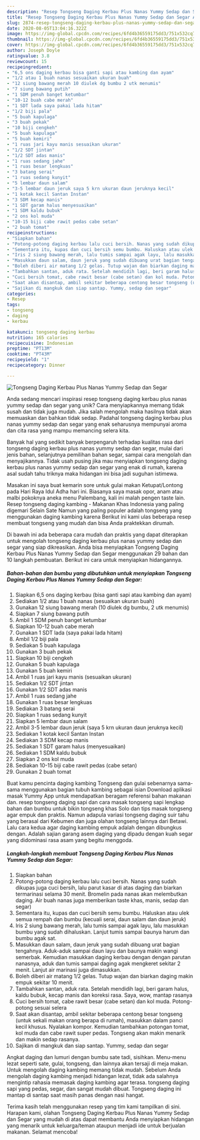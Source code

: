 ```yaml
---
description: "Resep Tongseng Daging Kerbau Plus Nanas Yummy Sedap dan Segar Anti Gagal"
title: "Resep Tongseng Daging Kerbau Plus Nanas Yummy Sedap dan Segar Anti Gagal"
slug: 2874-resep-tongseng-daging-kerbau-plus-nanas-yummy-sedap-dan-segar-anti-gagal
date: 2020-08-05T13:04:16.322Z
image: https://img-global.cpcdn.com/recipes/6fd4b36559175dd3/751x532cq70/tongseng-daging-kerbau-plus-nanas-yummy-sedap-dan-segar-foto-resep-utama.jpg
thumbnail: https://img-global.cpcdn.com/recipes/6fd4b36559175dd3/751x532cq70/tongseng-daging-kerbau-plus-nanas-yummy-sedap-dan-segar-foto-resep-utama.jpg
cover: https://img-global.cpcdn.com/recipes/6fd4b36559175dd3/751x532cq70/tongseng-daging-kerbau-plus-nanas-yummy-sedap-dan-segar-foto-resep-utama.jpg
author: Joseph Doyle
ratingvalue: 3.8
reviewcount: 15
recipeingredient:
- "6,5 ons daging kerbau bisa ganti sapi atau kambing dan ayam"
- "1/2 atau 1 buah nanas sesuaikan ukuran buah"
- "12 siung bawang merah 10 diulek dg bumbu 2 utk menumis"
- "7 siung bawang putih"
- "1 SDM penuh banget ketumbar"
- "10-12 buah cabe merah"
- "1 SDT lada saya pakai lada hitam"
- "1/2 biji pala"
- "5 buah kapulaga"
- "3 buah pekak"
- "10 biji cengkeh"
- "5 buah kapulaga"
- "5 buah kemiri"
- "1 ruas jari kayu manis sesuaikan ukuran"
- "1/2 SDT jintan"
- "1/2 SDT adas manis"
- "1 ruas sedang jahe"
- "1 ruas besar lengkuas"
- "3 batang serai"
- "1 ruas sedang kunyit"
- "5 lembar daun salam"
- "3-5 lembar daun jeruk saya 5 krn ukuran daun jeruknya kecil"
- "1 kotak kecil Santan Instan"
- "3 SDM kecap manis"
- "1 SDT garam halus menyesuaikan"
- "1 SDM kaldu bubuk"
- "2 ons kol muda"
- "10-15 biji cabe rawit pedas cabe setan"
- "2 buah tomat"
recipeinstructions:
- "Siapkan bahan"
- "Potong-potong daging kerbau lalu cuci bersih. Nanas yang sudah dikupas juga cuci bersih, lalu parut kasar di atas daging dan biarkan termarinasi selama 30 menit. Bromelin pada nanas akan melembutkan daging. Air buah nanas juga memberikan taste khas, manis, sedap dan segar)"
- "Sementara itu, kupas dan cuci bersih semu bumbu. Haluskan atau ulek semua rempah dan bumbu (kecuali serai, daun salam dan daun jeruk)"
- "Iris 2 siung bawang merah, lalu tumis sampai agak layu, lalu masukkan bumbu yang sudah dihaluskan. Lanjut tumis sampai baunya harum dan bumbu agak sat."
- "Masukkan daun salam, daun jeruk yang sudah dibuang urat bagian tengahnya. Aduk-aduk sampai daun layu dan baunya makin wangi semerbak. Kemudian masukkan daging kerbau dengan dengan parutan nanasnya, aduk dan tumis sampai daging agak mengkeret sekitar 2 menit. Lanjut air marinasi juga dimasukkan."
- "Boleh diberi air matang 1/2 gelas. Tutup wajan dan biarkan daging makin empuk sekitar 10 menit."
- "Tambahkan santan, aduk rata. Setelah mendidih lagi, beri garam halus, kaldu bubuk, kecap manis dan koreksi rasa. Saya, wow, mantap rasanya"
- "Cuci bersih tomat, cabe rawit besar (cabe setan) dan kol muda. Potong-potong sesuai selera"
- "Saat akan disantap, ambil sekitar beberapa centong besar tongseng (untuk sekali makan orang berapa di rumah), masukkan dalam panci kecil khusus. Nyalakan kompor. Kemudian tambahkan potongan tomat, kol muda dan cabe rawit super pedas. Tongseng akan makin menarik dan makin sedap rasanya."
- "Sajikan di mangkuk dan siap santap. Yummy, sedap dan segar"
categories:
- Resep
tags:
- tongseng
- daging
- kerbau

katakunci: tongseng daging kerbau 
nutrition: 165 calories
recipecuisine: Indonesian
preptime: "PT13M"
cooktime: "PT43M"
recipeyield: "1"
recipecategory: Dinner

---
```



![Tongseng Daging Kerbau Plus Nanas Yummy Sedap dan Segar](https://img-global.cpcdn.com/recipes/6fd4b36559175dd3/751x532cq70/tongseng-daging-kerbau-plus-nanas-yummy-sedap-dan-segar-foto-resep-utama.jpg)

Anda sedang mencari inspirasi resep tongseng daging kerbau plus nanas yummy sedap dan segar yang unik? Cara menyiapkannya memang tidak susah dan tidak juga mudah. Jika salah mengolah maka hasilnya tidak akan memuaskan dan bahkan tidak sedap. Padahal tongseng daging kerbau plus nanas yummy sedap dan segar yang enak seharusnya mempunyai aroma dan cita rasa yang mampu memancing selera kita.

Banyak hal yang sedikit banyak berpengaruh terhadap kualitas rasa dari tongseng daging kerbau plus nanas yummy sedap dan segar, mulai dari jenis bahan, selanjutnya pemilihan bahan segar, sampai cara mengolah dan menyajikannya. Tidak usah pusing jika mau menyiapkan tongseng daging kerbau plus nanas yummy sedap dan segar yang enak di rumah, karena asal sudah tahu triknya maka hidangan ini bisa jadi suguhan istimewa.

Masakan ini saya buat kemarin sore untuk gulai makan Ketupat/Lontong pada Hari Raya Idul Adha hari ini. Biasanya saya masak opor, anam atau malbi pokoknya aneka menu Palembang, kali ini malah pengen taste lain. Resep tongseng daging kambing - Makanan Khas Indonesia yang paling digemari Selain Sate Namun yang paling populer adalah tongseng yang menggunakan daging kambing karena Berikut ini kami ulas beberapa resep membuat tongseng yang mudah dan bisa Anda praktekkan dirumah.


Di bawah ini ada beberapa cara mudah dan praktis yang dapat diterapkan untuk mengolah tongseng daging kerbau plus nanas yummy sedap dan segar yang siap dikreasikan. Anda bisa menyiapkan Tongseng Daging Kerbau Plus Nanas Yummy Sedap dan Segar menggunakan 29 bahan dan 10 langkah pembuatan. Berikut ini cara untuk menyiapkan hidangannya.

<!--inarticleads1-->

##### Bahan-bahan dan bumbu yang dibutuhkan untuk menyiapkan Tongseng Daging Kerbau Plus Nanas Yummy Sedap dan Segar:

1. Siapkan 6,5 ons daging kerbau (bisa ganti sapi atau kambing dan ayam)
1. Sediakan 1/2 atau 1 buah nanas (sesuaikan ukuran buah)
1. Gunakan 12 siung bawang merah (10 diulek dg bumbu, 2 utk menumis)
1. Siapkan 7 siung bawang putih
1. Ambil 1 SDM penuh banget ketumbar
1. Siapkan 10-12 buah cabe merah
1. Gunakan 1 SDT lada (saya pakai lada hitam)
1. Ambil 1/2 biji pala
1. Sediakan 5 buah kapulaga
1. Gunakan 3 buah pekak
1. Siapkan 10 biji cengkeh
1. Gunakan 5 buah kapulaga
1. Gunakan 5 buah kemiri
1. Ambil 1 ruas jari kayu manis (sesuaikan ukuran)
1. Sediakan 1/2 SDT jintan
1. Gunakan 1/2 SDT adas manis
1. Ambil 1 ruas sedang jahe
1. Gunakan 1 ruas besar lengkuas
1. Sediakan 3 batang serai
1. Siapkan 1 ruas sedang kunyit
1. Siapkan 5 lembar daun salam
1. Ambil 3-5 lembar daun jeruk (saya 5 krn ukuran daun jeruknya kecil)
1. Sediakan 1 kotak kecil Santan Instan
1. Sediakan 3 SDM kecap manis
1. Sediakan 1 SDT garam halus (menyesuaikan)
1. Sediakan 1 SDM kaldu bubuk
1. Siapkan 2 ons kol muda
1. Sediakan 10-15 biji cabe rawit pedas (cabe setan)
1. Gunakan 2 buah tomat


Buat kamu pencinta daging kambing Tongseng dan gulai sebenarnya sama-sama menggunakan bagian tubuh kambing sebagai isian Download aplikasi masak Yummy App untuk mendapatkan beragam referensi bahan makanan dan. resep tongseng daging sapi dan cara masak tongseng sapi lengkap bahan dan bumbu untuk bikin tongseng khas Solo dan tips masak tongseng agar empuk dan praktis. Namun adapula variasi tongseng daging suir tahu yang berasal dari Kebumen dan juga olahan tongseng lainnya dari Betawi. Lalu cara kedua agar daging kambing empuk adalah dengan dibungkus dengan. Adalah sajian garang asem daging yang dipadu dengan kuah segar yang didominasi rasa asam yang begitu menggoda. 

<!--inarticleads2-->

##### Langkah-langkah membuat Tongseng Daging Kerbau Plus Nanas Yummy Sedap dan Segar:

1. Siapkan bahan
1. Potong-potong daging kerbau lalu cuci bersih. Nanas yang sudah dikupas juga cuci bersih, lalu parut kasar di atas daging dan biarkan termarinasi selama 30 menit. Bromelin pada nanas akan melembutkan daging. Air buah nanas juga memberikan taste khas, manis, sedap dan segar)
1. Sementara itu, kupas dan cuci bersih semu bumbu. Haluskan atau ulek semua rempah dan bumbu (kecuali serai, daun salam dan daun jeruk)
1. Iris 2 siung bawang merah, lalu tumis sampai agak layu, lalu masukkan bumbu yang sudah dihaluskan. Lanjut tumis sampai baunya harum dan bumbu agak sat.
1. Masukkan daun salam, daun jeruk yang sudah dibuang urat bagian tengahnya. Aduk-aduk sampai daun layu dan baunya makin wangi semerbak. Kemudian masukkan daging kerbau dengan dengan parutan nanasnya, aduk dan tumis sampai daging agak mengkeret sekitar 2 menit. Lanjut air marinasi juga dimasukkan.
1. Boleh diberi air matang 1/2 gelas. Tutup wajan dan biarkan daging makin empuk sekitar 10 menit.
1. Tambahkan santan, aduk rata. Setelah mendidih lagi, beri garam halus, kaldu bubuk, kecap manis dan koreksi rasa. Saya, wow, mantap rasanya
1. Cuci bersih tomat, cabe rawit besar (cabe setan) dan kol muda. Potong-potong sesuai selera
1. Saat akan disantap, ambil sekitar beberapa centong besar tongseng (untuk sekali makan orang berapa di rumah), masukkan dalam panci kecil khusus. Nyalakan kompor. Kemudian tambahkan potongan tomat, kol muda dan cabe rawit super pedas. Tongseng akan makin menarik dan makin sedap rasanya.
1. Sajikan di mangkuk dan siap santap. Yummy, sedap dan segar


Angkat daging dan lumuri dengan bumbu sate tadi, sisihkan. Menu-menu lezat seperti sate, gulai, tongseng, dan lainnya akan tersaji di meja makan. Untuk mengolah daging kambing memang tidak mudah. Sebelum Anda mengolah daging kambing menjadi hidangan lezat, tidak ada salahnya mengintip rahasia memasak daging kambing agar terasa. tongseng daging sapi yang pedas, segar, dan sangat mudah dibuat. Tongseng daging ini mantap di santap saat masih panas dengan nasi hangat. 

Terima kasih telah menggunakan resep yang tim kami tampilkan di sini. Harapan kami, olahan Tongseng Daging Kerbau Plus Nanas Yummy Sedap dan Segar yang mudah di atas dapat membantu Anda menyiapkan hidangan yang menarik untuk keluarga/teman ataupun menjadi ide untuk berjualan makanan. Selamat mencoba!
